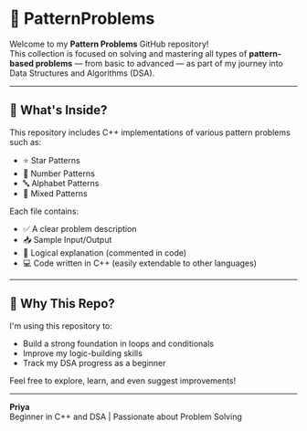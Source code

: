 # 🌟 PatternProblems

Welcome to my **Pattern Problems** GitHub repository!  
This collection is focused on solving and mastering all types of **pattern-based problems** — from basic to advanced — as part of my journey into Data Structures and Algorithms (DSA).

---

## 📌 What's Inside?

This repository includes C++ implementations of various pattern problems such as:

- ⭐ Star Patterns
- 🔢 Number Patterns
- 🔤 Alphabet Patterns
- 🔀 Mixed Patterns

Each file contains:
- ✅ A clear problem description
- 📥 Sample Input/Output
- 🧠 Logical explanation (commented in code)
- 💻 Code written in C++ (easily extendable to other languages)

---

## 🚀 Why This Repo?

I'm using this repository to:
- Build a strong foundation in loops and conditionals
- Improve my logic-building skills
- Track my DSA progress as a beginner

Feel free to explore, learn, and even suggest improvements!

---




**Priya**  
Beginner in C++ and DSA | Passionate about Problem Solving

